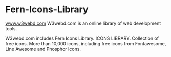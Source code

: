 # Fern-Icons-Library
www.w3webd.com
W3webd.com is an online library of web development tools. 

W3webd.com includes Fern Icons Library. ICONS LIBRARY. Collection of free icons. More than 10,000 icons, including free icons from Fontawesome, Line Awesome and Phosphor Icons.

